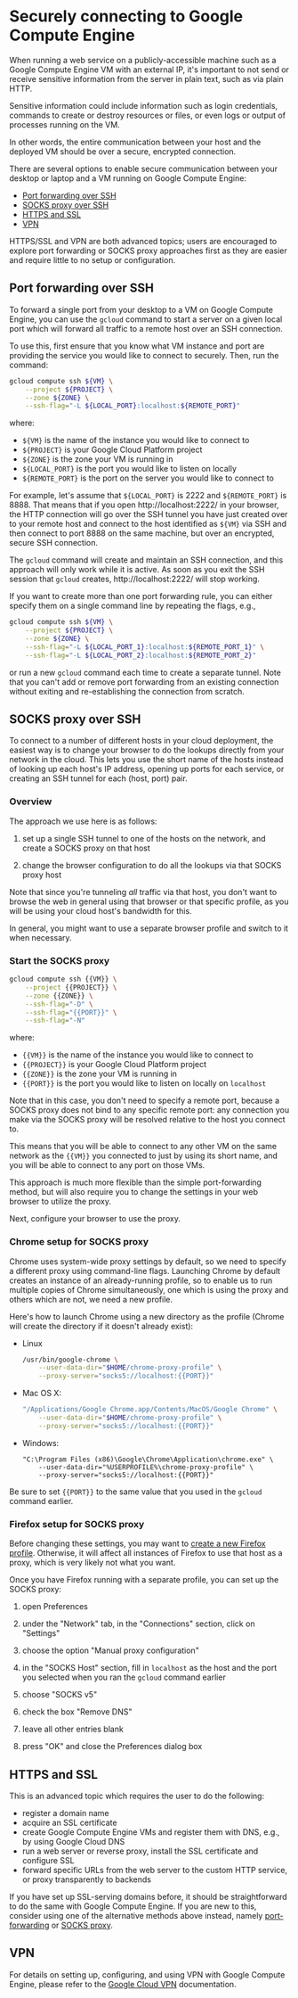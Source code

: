 # Securely connecting to Google Compute Engine

When running a web service on a publicly-accessible machine such as a Google
Compute Engine VM with an external IP, it's important to not send or receive sensitive
information from the server in plain text, such as via plain HTTP.

Sensitive information could include information such as login credentials,
commands to create or destroy resources or files, or even logs or output of
processes running on the VM.

In other words, the entire communication between your host and the deployed VM
should be over a secure, encrypted connection.

There are several options to enable secure communication between your desktop or
laptop and a VM running on Google Compute Engine:

* [Port forwarding over SSH](#port-forwarding-over-ssh)
* [SOCKS proxy over SSH](#socks-proxy-over-ssh)
* [HTTPS and SSL](#https-and-ssl)
* [VPN](#vpn)

HTTPS/SSL and VPN are both advanced topics; users are encouraged to explore port
forwarding or SOCKS proxy approaches first as they are easier and require little
to no setup or configuration.

## Port forwarding over SSH

To forward a single port from your desktop to a VM on Google Compute Engine, you
can use the `gcloud` command to start a server on a given local port which will
forward all traffic to a remote host over an SSH connection.

To use this, first ensure that you know what VM instance and port are providing
the service you would like to connect to securely. Then, run the command:

```bash
gcloud compute ssh ${VM} \
    --project ${PROJECT} \
    --zone ${ZONE} \
    --ssh-flag="-L ${LOCAL_PORT}:localhost:${REMOTE_PORT}"
```

where:

* `${VM}` is the name of the instance you would like to connect to
* `${PROJECT}` is your Google Cloud Platform project
* `${ZONE}` is the zone your VM is running in
* `${LOCAL_PORT}` is the port you would like to listen on locally
* `${REMOTE_PORT}` is the port on the server you would like to connect to

For example, let's assume that `${LOCAL_PORT}` is 2222 and `${REMOTE_PORT}` is
8888. That means that if you open http://localhost:2222/ in your browser, the
HTTP connection will go over the SSH tunnel you have just created over to your
remote host and connect to the host identified as `${VM}` via SSH and then
connect to port 8888 on the same machine, but over an encrypted, secure SSH
connection.

The `gcloud` command will create and maintain an SSH connection, and this
approach will only work while it is active. As soon as you exit the SSH session
that `gcloud` creates, http://localhost:2222/ will stop working.

If you want to create more than one port forwarding rule, you can either specify
them on a single command line by repeating the flags, e.g.,

```bash
gcloud compute ssh ${VM} \
    --project ${PROJECT} \
    --zone ${ZONE} \
    --ssh-flag="-L ${LOCAL_PORT_1}:localhost:${REMOTE_PORT_1}" \
    --ssh-flag="-L ${LOCAL_PORT_2}:localhost:${REMOTE_PORT_2}"
```

or run a new `gcloud` command each time to create a separate tunnel. Note that
you can't add or remove port forwarding from an existing connection without
exiting and re-establishing the connection from scratch.

## SOCKS proxy over SSH

To connect to a number of different hosts in your cloud deployment, the easiest
way is to change your browser to do the lookups directly from your network in
the cloud. This lets you use the short name of the hosts instead of looking up
each host's IP address, opening up ports for each service, or creating an SSH
tunnel for each (host, port) pair.

### Overview

The approach we use here is as follows:

1. set up a single SSH tunnel to one of the hosts on the network, and create a
   SOCKS proxy on that host

1. change the browser configuration to do all the lookups via that SOCKS proxy
   host

Note that since you're tunneling *all* traffic via that host, you don't want to
browse the web in general using that browser or that specific profile, as you
will be using your cloud host's bandwidth for this.

In general, you might want to use a separate browser profile and switch to it
when necessary.

### Start the SOCKS proxy

```bash
gcloud compute ssh {{VM}} \
    --project {{PROJECT}} \
    --zone {{ZONE}} \
    --ssh-flag="-D" \
    --ssh-flag="{{PORT}}" \
    --ssh-flag="-N"
```

where:

* `{{VM}}` is the name of the instance you would like to connect to
* `{{PROJECT}}` is your Google Cloud Platform project
* `{{ZONE}}` is the zone your VM is running in
* `{{PORT}}` is the port you would like to listen on locally on `localhost`

Note that in this case, you don't need to specify a remote port, because a SOCKS
proxy does not bind to any specific remote port: any connection you make via the
SOCKS proxy will be resolved relative to the host you connect to.

This means that you will be able to connect to any other VM on the same network
as the `{{VM}}` you connected to just by using its short name, and you will be
able to connect to any port on those VMs.

This approach is much more flexible than the simple port-forwarding method, but
will also require you to change the settings in your web browser to utilize the
proxy.

Next, configure your browser to use the proxy.

### Chrome setup for SOCKS proxy

Chrome uses system-wide proxy settings by default, so we need to specify a
different proxy using command-line flags. Launching Chrome by default creates an
instance of an already-running profile, so to enable us to run multiple copies
of Chrome simultaneously, one which is using the proxy and others which are not,
we need a new profile.

Here's how to launch Chrome using a new directory as the profile (Chrome will
create the directory if it doesn't already exist):

* Linux

  ```bash
  /usr/bin/google-chrome \
      --user-data-dir="$HOME/chrome-proxy-profile" \
      --proxy-server="socks5://localhost:{{PORT}}"
  ```

* Mac OS X:

  ```bash
  "/Applications/Google Chrome.app/Contents/MacOS/Google Chrome" \
      --user-data-dir="$HOME/chrome-proxy-profile" \
      --proxy-server="socks5://localhost:{{PORT}}"
  ```

* Windows:

  ```
  "C:\Program Files (x86)\Google\Chrome\Application\chrome.exe" \
      --user-data-dir="%USERPROFILE%\chrome-proxy-profile" \
      --proxy-server="socks5://localhost:{{PORT}}"
  ```

Be sure to set `{{PORT}}` to the same value that you used in the `gcloud`
command earlier.

### Firefox setup for SOCKS proxy

Before changing these settings, you may want to
[create a new Firefox profile](https://support.mozilla.org/en-US/kb/profile-manager-create-and-remove-firefox-profiles).
Otherwise, it will affect all instances of Firefox to use that host as a proxy,
which is very likely not what you want.

Once you have Firefox running with a separate profile, you can set up the SOCKS
proxy:

1. open Preferences

1. under the "Network" tab, in the "Connections" section, click on "Settings"

1. choose the option "Manual proxy configuration"

  1. in the "SOCKS Host" section, fill in `localhost` as the host and the port
     you selected when you ran the `gcloud` command earlier

  1. choose "SOCKS v5"

  1. check the box "Remove DNS"

  1. leave all other entries blank

1. press "OK" and close the Preferences dialog box

## HTTPS and SSL

This is an advanced topic which requires the user to do the following:

* register a domain name
* acquire an SSL certificate
* create Google Compute Engine VMs and register them with DNS, e.g., by using
  Google Cloud DNS
* run a web server or reverse proxy, install the SSL certificate and configure
  SSL
* forward specific URLs from the web server to the custom HTTP service, or proxy
  transparently to backends

If you have set up SSL-serving domains before, it should be straightforward to
do the same with Google Compute Engine. If you are new to this, consider using
one of the alternative methods above instead, namely
[port-forwarding](#port-forwarding-over-ssh) or
[SOCKS proxy](#socks-proxy-over-ssh).

## VPN

For details on setting up, configuring, and using VPN with Google Compute
Engine, please refer to the
[Google Cloud VPN](https://cloud.google.com/compute/docs/vpn) documentation.
